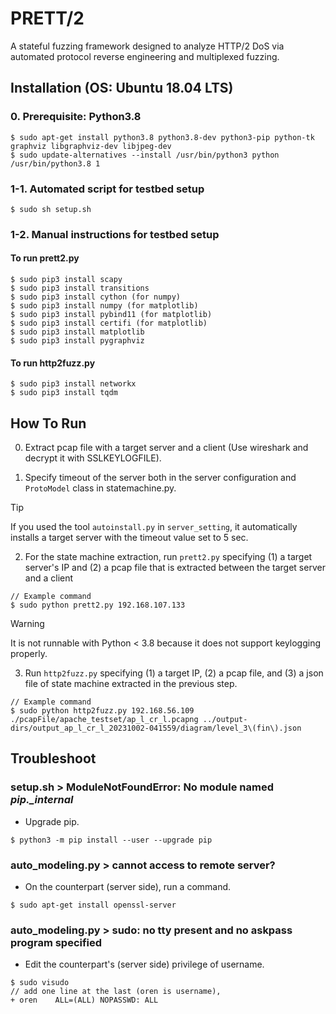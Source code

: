 PRETT/2
=============

A stateful fuzzing framework designed to analyze HTTP/2 DoS via automated protocol reverse engineering and multiplexed fuzzing.

## Installation (OS: Ubuntu 18.04 LTS)
### 0. Prerequisite: Python3.8
```
$ sudo apt-get install python3.8 python3.8-dev python3-pip python-tk graphviz libgraphviz-dev libjpeg-dev
$ sudo update-alternatives --install /usr/bin/python3 python /usr/bin/python3.8 1
```

### 1-1. Automated script for testbed setup
```
$ sudo sh setup.sh
```
  
### 1-2. Manual instructions for testbed setup
#### To run prett2.py
```
$ sudo pip3 install scapy 
$ sudo pip3 install transitions
$ sudo pip3 install cython (for numpy) 
$ sudo pip3 install numpy (for matplotlib) 
$ sudo pip3 install pybind11 (for matplotlib)
$ sudo pip3 install certifi (for matplotlib)
$ sudo pip3 install matplotlib 
$ sudo pip3 install pygraphviz
```

#### To run http2fuzz.py
```
$ sudo pip3 install networkx
$ sudo pip3 install tqdm
```  

## How To Run
0. Extract pcap file with a target server and a client (Use wireshark and decrypt it with SSLKEYLOGFILE).

1. Specify timeout of the server both in the server configuration and `ProtoModel` class in statemachine.py.

> [!TIP]
> If you used the tool `autoinstall.py` in `server_setting`, it automatically installs a target server with the timeout value set to 5 sec.

2. For the state machine extraction, run `prett2.py` specifying (1) a target server's IP and (2) a pcap file that is extracted between the target server and a client 
```
// Example command
$ sudo python prett2.py 192.168.107.133
```
> [!WARNING]
> It is not runnable with Python < 3.8 because it does not support keylogging properly.

3. Run `http2fuzz.py` specifying (1) a target IP, (2) a pcap file, and (3) a json file of state machine extracted in the previous step.  
```
// Example command
$ sudo python http2fuzz.py 192.168.56.109 ./pcapFile/apache_testset/ap_l_cr_l.pcapng ../output-dirs/output_ap_l_cr_l_20231002-041559/diagram/level_3\(fin\).json
```

## Troubleshoot
### setup.sh > ModuleNotFoundError: No module named *pip._internal*
- Upgrade pip.
```
$ python3 -m pip install --user --upgrade pip
```

### auto_modeling.py > cannot access to remote server?
- On the counterpart (server side), run a command.
```
$ sudo apt-get install openssl-server
```

### auto_modeling.py > sudo: no tty present and no askpass program specified
- Edit the counterpart's (server side) privilege of username.
```
$ sudo visudo
// add one line at the last (oren is username),
+ oren    ALL=(ALL) NOPASSWD: ALL
```
